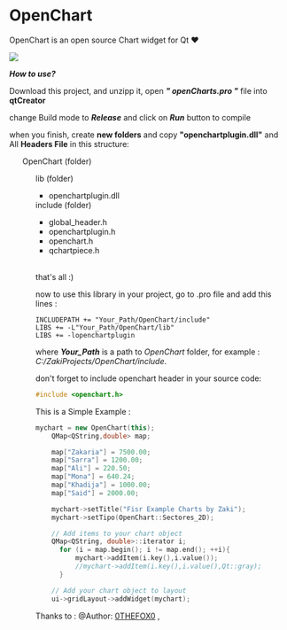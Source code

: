 OpenChart
=========

OpenChart is an open source Chart widget for Qt ♥

<img src='https://cn.pling.com/img//hive/content-pre3/157440-3.png'/>

***How to use?***

Download this project, and unzipp it, open ***" openCharts.pro "*** file into **qtCreator**

change Build mode to ***Release*** and click on ***Run*** button to compile

when you finish, create **new folders** and copy **"openchartplugin.dll"** and All **Headers File** in this structure:

<ul>
  OpenChart (folder)
  <ul>
      lib (folder)
      <ul>
        <li>openchartplugin.dll</li>
      </ul>
      include (folder)
      <ul>
        <li>global_header.h</li>
        <li>openchartplugin.h</li>
        <li>openchart.h</li>
        <li>qchartpiece.h</li>
      </ul>
  <ul>
</ul>

<br>
that's all :)

now to use this library in your project, go to .pro file and add this lines :

```qmake
INCLUDEPATH += "Your_Path/OpenChart/include"
LIBS += -L"Your_Path/OpenChart/lib"
LIBS += -lopenchartplugin

```
where ***Your_Path*** is a path to *OpenChart* folder, for example : *C:/ZakiProjects/OpenChart/include*.

don't forget to include openchart header in your source code:
```c++
#include <openchart.h>
```

This is a Simple Example :

```c++ 
mychart = new OpenChart(this);
    QMap<QString,double> map;

    map["Zakaria"] = 7500.00;
    map["Sarra"] = 1200.00;
    map["Ali"] = 220.50;
    map["Mona"] = 640.24;
    map["Khadija"] = 1000.00;
    map["Said"] = 2000.00;

    mychart->setTitle("Fisr Example Charts by Zaki");
    mychart->setTipo(OpenChart::Sectores_2D);

    // Add items to your chart object
    QMap<QString, double>::iterator i;
      for (i = map.begin(); i != map.end(); ++i){
          mychart->addItem(i.key(),i.value());
          //mychart->addItem(i.key(),i.value(),Qt::gray);
      }

    // Add your chart object to layout
    ui->gridLayout->addWidget(mychart);
```


Thanks to :
@Author: <a href='https://www.opendesktop.org/member/267936/'>0THEFOX0</a> ,
